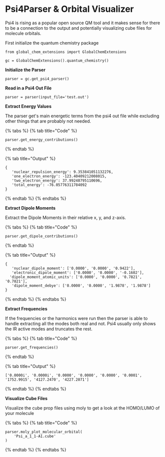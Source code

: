 # Psi4Parser & Orbital Visualizer



Psi4 is rising as a popular open source QM tool and it makes sense for there to be a connection to the output and potentially visualizing cube files for molecule orbitals.&#x20;

First initialize the quantum chemistry package

```
from global_chem_extensions import GlobalChemExtensions

gc = GlobalChemExtensions().quantum_chemistry()
```

**Initialize the Parser**

```
parser = gc.get_psi4_parser()
```

**Read in a Psi4 Out File**

```
parser = parser(input_file='test.out')
```

**Extract Energy Values**

The parser get's main energetic terms from the psi4 out file while excluding other things that are probably not needed.

{% tabs %}
{% tab title="Code" %}
```
parser.get_energy_contributions()
```
{% endtab %}

{% tab title="Output" %}
```
{
   'nuclear_repulsion_energy': 9.353841051132276, 
   'one_electron_energy': -123.40409212008015, 
   'two_electron_energy': 37.99248795110696, 
   'total_energy': -76.05776311784092
}
```
{% endtab %}
{% endtabs %}

**Extract Dipole Moments**

Extract the Dipole Moments in their relative x, y, and z-axis.

{% tabs %}
{% tab title="Code" %}
```
parser.get_dipole_contributions()
```
{% endtab %}

{% tab title="Output" %}
```
{
   'nuclear_dipole_moment': ['0.0000', '0.0000', '0.9422'], 
   'electronic_dipole_moment': ['0.0000', '0.0000', '-0.1602'],
  'dipole_moment_atomic_units': ['0.0000', '0.0000', '0.7821', '0.7821'], 
   'dipole_moment_debye': ['0.0000', '0.0000', '1.9878', '1.9878']
}
```
{% endtab %}
{% endtabs %}

**Extract Frequencies**

If the frequencies or the harmonics were run then the parser is able to handle extracting all the modes both real and not. Psi4 usually only shows the IR active modes and truncates the rest.&#x20;

{% tabs %}
{% tab title="Code" %}
```
parser.get_frequencies()
```
{% endtab %}

{% tab title="Output" %}
```
['0.0000i', '0.0000i', '0.0000', '0.0000', '0.0000', '0.0001', '1752.9915', '4127.2470', '4227.2071']
```
{% endtab %}
{% endtabs %}

**Visualize Cube Files**&#x20;

Visualize the cube prop files using moly to get a look at the HOMO/LUMO of your molecule

{% tabs %}
{% tab title="Code" %}
```
parser.moly_plot_molecular_orbital(
    'Psi_a_1_1-A1.cube'
)
```
{% endtab %}
{% endtabs %}
